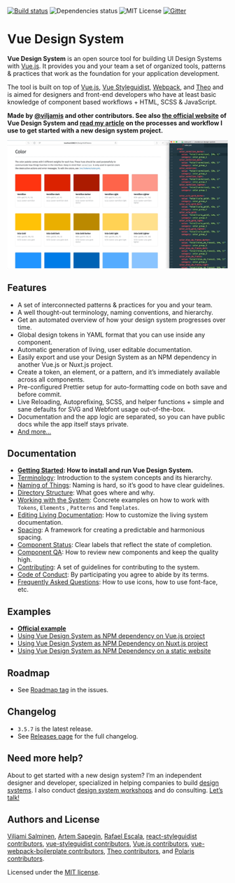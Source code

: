 [![Build status](https://travis-ci.org/viljamis/conexa-sdk-ui.svg?branch=master)](https://travis-ci.org/viljamis/conexa-sdk-ui/) ![Dependencies status](https://david-dm.org/viljamis/conexa-sdk-ui.svg) ![MIT License](https://img.shields.io/badge/license-MIT-blue.svg) [![Gitter](https://badges.gitter.im/gitterHQ/gitter.svg)](https://gitter.im/vueds/Lobby)

# Vue Design System

**Vue Design System** is an open source tool for building UI Design Systems with [Vue.js](https://vuejs.org). It provides you and your team a set of organized tools, patterns & practices that work as the foundation for your application development.

The tool is built on top of [Vue.js](https://vuejs.org), [Vue Styleguidist](https://github.com/vue-styleguidist/vue-styleguidist), [Webpack](https://webpack.js.org), and [Theo](https://github.com/salesforce-ux/theo) and is aimed for designers and front-end developers who have at least basic knowledge of component based workflows + HTML, SCSS & JavaScript.

**Made by [@viljamis](https://twitter.com/viljamis) and other contributors. See also [the official website](https://vueds.com) of Vue Design System and [read my article](https://viljamis.com/2018/conexa-sdk-ui/) on the processes and workflow I use to get started with a new design system project.**

[![Screenshot](./docs/preview.gif)](https://vueds.com/)

## Features

- A set of interconnected patterns & practices for you and your team.
- A well thought-out terminology, naming conventions, and hierarchy.
- Get an automated overview of how your design system progresses over time.
- Global design tokens in YAML format that you can use inside any component.
- Automatic generation of living, user editable documentation.
- Easily export and use your Design System as an NPM dependency in another Vue.js or Nuxt.js project.
- Create a token, an element, or a pattern, and it’s immediately available across all components.
- Pre-configured Prettier setup for auto-formatting code on both save and before commit.
- Live Reloading, Autoprefixing, SCSS, and helper functions + simple and sane defaults for SVG and Webfont usage out-of-the-box.
- Documentation and the app logic are separated, so you can have public docs while the app itself stays private.
- [And more…](https://vueds.com/)

## Documentation

- **[Getting Started](https://github.com/viljamis/conexa-sdk-ui/wiki/getting-started): How to install and run Vue Design System.**
- [Terminology](https://github.com/viljamis/conexa-sdk-ui/wiki/terminology): Introduction to the system concepts and its hierarchy.
- [Naming of Things](https://github.com/viljamis/conexa-sdk-ui/wiki/naming-of-Things): Naming is hard, so it’s good to have clear guidelines.
- [Directory Structure](https://github.com/viljamis/conexa-sdk-ui/wiki/directory-structure): What goes where and why.
- [Working with the System](https://github.com/viljamis/conexa-sdk-ui/wiki/working-with-the-system): Concrete examples on how to work with `Tokens`, `Elements` , `Patterns` and `Templates`.
- [Editing Living Documentation](https://github.com/viljamis/conexa-sdk-ui/wiki/editing-living-documentation): How to customize the living system documentation.
- [Spacing](https://github.com/viljamis/conexa-sdk-ui/wiki/spacing): A framework for creating a predictable and harmonious spacing.
- [Component Status](https://github.com/viljamis/conexa-sdk-ui/wiki/Component-Status): Clear labels that reflect the state of completion.
- [Component QA](https://github.com/viljamis/conexa-sdk-ui/wiki/Component-QA): How to review new components and keep the quality high.
- [Contributing](https://github.com/viljamis/conexa-sdk-ui/blob/master/CONTRIBUTING.md): A set of guidelines for contributing to the system.
- [Code of Conduct](https://github.com/viljamis/conexa-sdk-ui/blob/master/CODE_OF_CONDUCT.md): By participating you agree to abide by its terms.
- [Frequently Asked Questions](<https://github.com/viljamis/conexa-sdk-ui/wiki/frequently-asked-questions-(FAQ)>): How to use icons, how to use font-face, etc.

## Examples

- **[Official example](https://vueds.com/example)**
- [Using Vue Design System as NPM dependency on Vue.js project](https://github.com/viljamis/conexa-sdk-ui-example)
- [Using Vue Design System as NPM Dependency on Nuxt.js project](https://github.com/viljamis/nuxt-design-system)
- [Using Vue Design System as NPM Dependency on a static website](https://github.com/viljamis/conexa-sdk-ui-example-website)

## Roadmap

- See [Roadmap tag](https://github.com/viljamis/conexa-sdk-ui/issues?q=is%3Aissue+is%3Aopen+label%3Aroadmap) in the issues.

## Changelog

- `3.5.7` is the latest release.
- See [Releases page](https://github.com/viljamis/conexa-sdk-ui/releases) for the full changelog.

## Need more help?

About to get started with a new design system? I’m an independent designer and developer, specialized in helping companies to build [design systems](https://vueds.com). I also conduct [design system workshops](https://viljamis.com/2018/conexa-sdk-ui/) and do consulting. [Let’s talk!](https://twitter.com/viljamis)

## Authors and License

[Viljami Salminen](https://viljamis.com), [Artem Sapegin](http://sapegin.me), [Rafael Escala](https://github.com/rafaesc), [react-styleguidist contributors](https://github.com/styleguidist/react-styleguidist/graphs/contributors), [vue-styleguidist contributors](https://github.com/vue-styleguidist/vue-styleguidist/graphs/contributors), [Vue.js contributors](https://github.com/vuejs/vue/graphs/contributors), [vue-webpack-boilerplate contributors](https://github.com/vuejs-templates/webpack/graphs/contributors), [Theo contributors](https://github.com/salesforce-ux/theo/graphs/contributors), and [Polaris contributors](https://github.com/Shopify/polaris).

Licensed under the [MIT license](https://github.com/viljamis/conexa-sdk-ui/blob/master/LICENSE).
